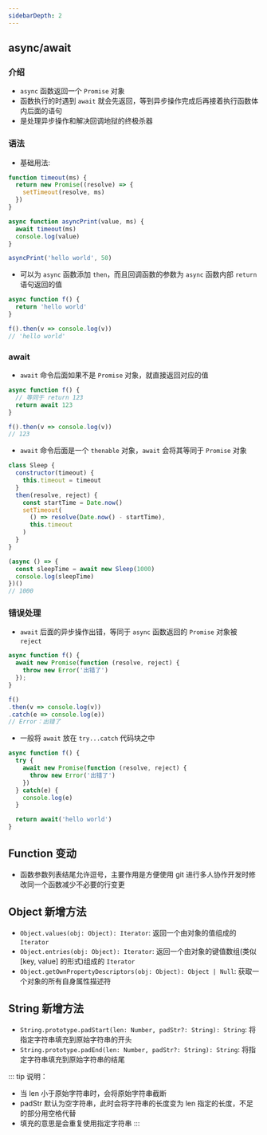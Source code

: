 ```yaml
---
sidebarDepth: 2
---
```


## async/await

### 介绍

+ `async` 函数返回一个 `Promise` 对象
+ 函数执行的时遇到 `await` 就会先返回，等到异步操作完成后再接着执行函数体内后面的语句
+ 是处理异步操作和解决回调地狱的终极杀器

### 语法

+ 基础用法: 

```js
function timeout(ms) {
  return new Promise((resolve) => {
    setTimeout(resolve, ms)
  })
}

async function asyncPrint(value, ms) {
  await timeout(ms)
  console.log(value)
}

asyncPrint('hello world', 50)
```

+ 可以为 `async` 函数添加 `then`，而且回调函数的参数为 `async` 函数内部 `return` 语句返回的值

```js
async function f() {
  return 'hello world'
}

f().then(v => console.log(v))
// 'hello world'
```


### await

+ `await` 命令后面如果不是 `Promise` 对象，就直接返回对应的值

```js
async function f() {
  // 等同于 return 123
  return await 123
}

f().then(v => console.log(v))
// 123
```

+ `await` 命令后面是一个 `thenable` 对象，`await` 会将其等同于 `Promise` 对象

```js
class Sleep {
  constructor(timeout) {
    this.timeout = timeout
  }
  then(resolve, reject) {
    const startTime = Date.now()
    setTimeout(
      () => resolve(Date.now() - startTime),
      this.timeout
    )
  }
}

(async () => {
  const sleepTime = await new Sleep(1000)
  console.log(sleepTime)
})()
// 1000
```

### 错误处理

+ `await` 后面的异步操作出错，等同于 `async` 函数返回的 `Promise` 对象被 `reject`

```js
async function f() {
  await new Promise(function (resolve, reject) {
    throw new Error('出错了')
  });
}

f()
.then(v => console.log(v))
.catch(e => console.log(e))
// Error：出错了
```

+ 一般将 `await` 放在 `try...catch` 代码块之中

```js
async function f() {
  try {
    await new Promise(function (resolve, reject) {
      throw new Error('出错了')
    })
  } catch(e) {
    console.log(e)
  }

  return await('hello world')
}
```

## Function 变动

+ 函数参数列表结尾允许逗号，主要作用是方便使用 git 进行多人协作开发时修改同一个函数减少不必要的行变更

## Object 新增方法

+ `Object.values(obj: Object): Iterator`: 返回一个由对象的值组成的 `Iterator`
+ `Object.entries(obj: Object): Iterator`: 返回一个由对象的键值数组(类似 [key, value] 的形式)组成的 `Iterator`
+ `Object.getOwnPropertyDescriptors(obj: Object): Object | Null`: 获取一个对象的所有自身属性描述符

## String 新增方法

+ `String.prototype.padStart(len: Number, padStr?: String): String`: 将指定字符串填充到原始字符串的开头
+ `String.prototype.padEnd(len: Number, padStr?: String): String`: 将指定字符串填充到原始字符串的结尾

::: tip 说明：
+ 当 len 小于原始字符串时，会将原始字符串截断
+ padStr 默认为空字符串，此时会将字符串的长度变为 len 指定的长度，不足的部分用空格代替
+ 填充的意思是会重复使用指定字符串
:::